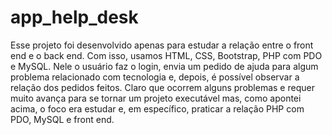 # app_help_desk

Esse projeto foi desenvolvido apenas para estudar a relação entre o front end e o back end.
Com isso, usamos HTML, CSS, Bootstrap, PHP com PDO e MySQL. Nele o usuário faz o login, 
envia um pedido de ajuda para algum problema relacionado com tecnologia e, depois, é possível
observar a relação dos pedidos feitos. Claro que ocorrem alguns problemas e requer muito avança
para se tornar um projeto executável mas, como apontei acima, o foco era estudar e, em específico, 
praticar a relação PHP com PDO, MySQL e front end.
